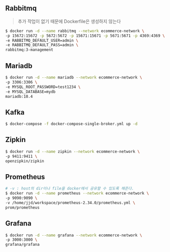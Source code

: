 ## Rabbitmq
> 추가 작업이 없기 때문에 Dockerfile은 생성하지 않는다
```sh
$ docker run -d --name rabbitmq --network ecommerce-network \
-p 15672:15672 -p 5672:5672 -p 15671:15671 -p 5671:5671 -p 4369:4369 \
-e RABBITMQ_DEFAULT_USER=admin \
-e RABBITMQ_DEFAULT_PASS=admin \
rabbitmq:3-management
```
## Mariadb
```sh
$ docker run -d --name mariadb --network ecommerce-network \
-p 3306:3306 \
-e MYSQL_ROOT_PASSWORD=test1234 \
-e MYSQL_DATABASE=mydb 
mariadb:10.4
``` 
## Kafka
```sh
$ docker-compose -f docker-compose-single-broker.yml up -d
```
## Zipkin
```sh
$ docker run -d --name zipkin --network ecommerce-network \
-p 9411:9411 \
openzipkin/zipkin
```
## Prometheus
```sh
# -v : host의 dir이나 file을 docker에서 공유할 수 있도록 해준다.
$ docker run -d --name prometheus --network ecommerce-network \
-p 9090:9090 \
-v /home/jjd/workspace/prometheus-2.34.0/prometheus.yml \
prom/prometheus
```
## Grafana
```sh
$ docker run -d --name grafana --network ecommerce-network \
-p 3000:3000 \
grafana/grafana
```